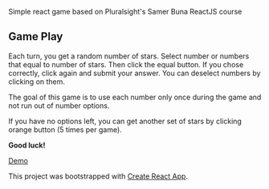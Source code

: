 Simple react game based on Pluralsight's Samer Buna ReactJS course

## Game Play

Each turn, you get a random number of stars. Select number or numbers that equal to number of stars. Then click the equal button. If you chose correctly, click again and submit your answer. You can deselect numbers by clicking on them.

The goal of this game is to use each number only once during the game and not run out of number options.

If you have no options left, you can get another set of stars by clicking orange button (5 times per game).

**Good luck!**

[Demo](https://pnowic.github.io/react-play-nine/)

This project was bootstrapped with [Create React App](https://github.com/facebookincubator/create-react-app).